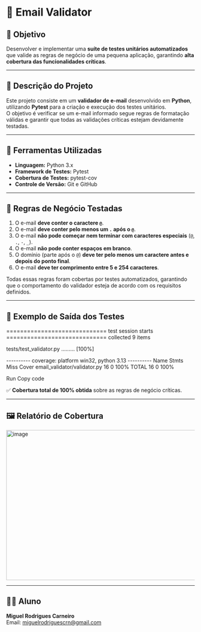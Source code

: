 # 📧 Email Validator

## 🎯 Objetivo
Desenvolver e implementar uma **suíte de testes unitários automatizados** que valide as regras de negócio de uma pequena aplicação, garantindo **alta cobertura das funcionalidades críticas**.

---

## 🧠 Descrição do Projeto
Este projeto consiste em um **validador de e-mail** desenvolvido em **Python**, utilizando **Pytest** para a criação e execução dos testes unitários.  
O objetivo é verificar se um e-mail informado segue regras de formatação válidas e garantir que todas as validações críticas estejam devidamente testadas.

---

## 🧩 Ferramentas Utilizadas
- **Linguagem:** Python 3.x  
- **Framework de Testes:** Pytest  
- **Cobertura de Testes:** pytest-cov  
- **Controle de Versão:** Git e GitHub  

---

## 🧾 Regras de Negócio Testadas

1. O e-mail **deve conter o caractere `@`**.  
2. O e-mail **deve conter pelo menos um `.` após o `@`**.  
3. O e-mail **não pode começar nem terminar com caracteres especiais** (`@`, `.`, `-`, `_`).  
4. O e-mail **não pode conter espaços em branco**.  
5. O domínio (parte após o `@`) **deve ter pelo menos um caractere antes e depois do ponto final**.  
6. O e-mail **deve ter comprimento entre 5 e 254 caracteres**.  

Todas essas regras foram cobertas por testes automatizados, garantindo que o comportamento do validador esteja de acordo com os requisitos definidos.

---

## 🧪 Exemplo de Saída dos Testes
============================= test session starts ============================= collected 9 items

tests/test_validator.py ......... [100%]

---------- coverage: platform win32, python 3.13 ---------- Name Stmts Miss Cover email_validator/validator.py 16 0 100% TOTAL 16 0 100%


Run
Copy code

✅ **Cobertura total de 100% obtida** sobre as regras de negócio críticas.

---

## 🖼️ Relatório de Cobertura

<img width="1086" height="400" alt="image" src="https://github.com/user-attachments/assets/f78ca0eb-1b9e-4df0-b810-5ee6b4f7810a" />

---

## 👨‍💻 Aluno
**Miguel Rodrigues Carneiro**  
Email: miguelrodriguescrn@gmail.com
